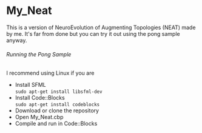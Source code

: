 # My_Neat
This is a version of NeuroEvolution of Augmenting Topologies (NEAT) made by me.  It's far from done but you can try it out using the pong sample anyway.

###### Running the Pong Sample
I recommend using Linux if you are 
* Install SFML<br>`sudo apt-get install libsfml-dev`
* Install Code::Blocks<br>`sudo apt-get install codeblocks`
* Download or clone the repository
* Open My_Neat.cbp
* Compile and run in Code::Blocks
